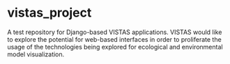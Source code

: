 # vistas_project
A test repository for Django-based VISTAS applications. VISTAS would like to explore the potential for web-based interfaces in order to proliferate the usage of the technologies being explored for ecological and environmental model visualization.
